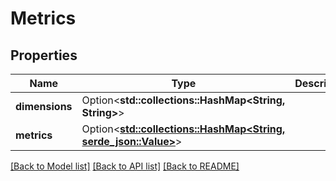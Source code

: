 # Metrics

## Properties

Name | Type | Description | Notes
------------ | ------------- | ------------- | -------------
**dimensions** | Option<**std::collections::HashMap<String, String>**> |  | [optional]
**metrics** | Option<[**std::collections::HashMap<String, serde_json::Value>**](serde_json::Value.md)> |  | [optional]

[[Back to Model list]](../README.md#documentation-for-models) [[Back to API list]](../README.md#documentation-for-api-endpoints) [[Back to README]](../README.md)


